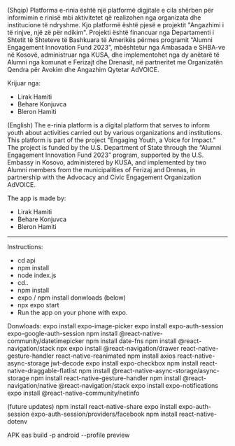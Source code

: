 (Shqip) 
Platforma e-rinia është një platformë digjitale e cila shërben për informimin e rinisë mbi aktivitetet që realizohen nga organizata dhe institucione të ndryshme. Kjo platformë është pjesë e projektit "Angazhimi i të rinjve, një zë për ndikim". Projekti është financuar nga Departamenti i Shtetit të Shteteve të Bashkuara të Amerikës përmes programit “Alumni Engagement Innovation Fund 2023”, mbështetur nga Ambasada e SHBA-ve në Kosovë, administruar nga KUSA, dhe implementohet nga dy anëtarë të Alumni nga komunat e Ferizajt dhe Drenasit, në partneritet me Organizatën Qendra për Avokim dhe Angazhim Qytetar AdVOICE.

Krijuar nga:
- Lirak Hamiti
- Behare Konjuvca
- Bleron Hamiti

(English)
The e-rinia platform is a digital platform that serves to inform youth about activities carried out by various organizations and institutions. This platform is part of the project "Engaging Youth, a Voice for Impact." The project is funded by the U.S. Department of State through the “Alumni Engagement Innovation Fund 2023” program, supported by the U.S. Embassy in Kosovo, administered by KUSA, and implemented by two Alumni members from the municipalities of Ferizaj and Drenas, in partnership with the Advocacy and Civic Engagement Organization AdVOICE.

The app is made by:
- Lirak Hamiti
- Behare Konjuvca
- Bleron Hamiti

-------------------------
Instructions:
- cd api
- npm install
- node index.js
- cd..
- npm install
- expo / npm install donwloads (below)
- npx expo start
- Run the app on your phone with expo.


Donwloads:
expo install expo-image-picker
expo install expo-auth-session expo-google-auth-session
npm install @react-native-community/datetimepicker
npm install date-fns
npm install @react-navigation/stack
npx expo install @react-navigation/drawer react-native-gesture-handler react-native-reanimated
npm install axios react-native-async-storage jwt-decode
expo install expo-checkbox
npm install react-native-draggable-flatlist
npm install @react-native-async-storage/async-storage
npm install react-native-gesture-handler
npm install @react-navigation/native @react-navigation/stack
expo install expo-notifications
expo install @react-native-community/netinfo

(future updates)
npm install react-native-share
expo install expo-auth-session expo-auth-session/providers/facebook
npm install react-native-dotenv


APK
eas build -p android --profile preview
